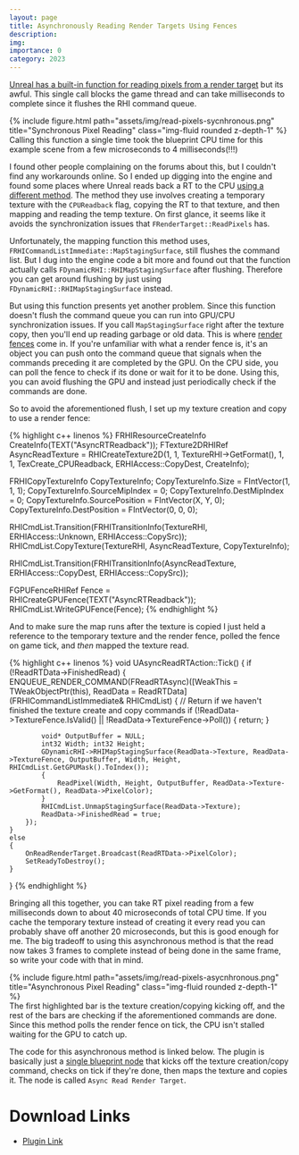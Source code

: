```yaml
---
layout: page
title: Asynchronously Reading Render Targets Using Fences
description:
img:
importance: 0
category: 2023
---
```


[Unreal has a built-in function for reading pixels from a render target](https://github.com/EpicGames/UnrealEngine/blob/5ccd1d8b91c944d275d04395a037636837de2c56/Engine/Source/Runtime/Engine/Private/UnrealClient.cpp#L61) but its awful. This single call blocks the game thread and can take milliseconds to complete since it flushes the RHI command queue.

<div class="row justify-content-sm-center">
    <div class="col-sm mt-3 mt-md-0">
        {% include figure.html path="assets/img/read-pixels-sycnhronous.png" title="Synchronous Pixel Reading" class="img-fluid rounded z-depth-1" %}
    </div>
</div>
<div class="caption">
    Calling this function a single time took the blueprint CPU time for this example scene from a few microseconds to 4 milliseconds(!!!)
</div>

I found other people complaining on the forums about this, but I couldn't find any workarounds online. So I ended up digging into the engine and found some places where Unreal reads back a RT to the CPU [using a different method](https://github.com/EpicGames/UnrealEngine/blob/5ccd1d8b91c944d275d04395a037636837de2c56/Engine/Plugins/Experimental/GPULightmass/Source/GPULightmass/Private/Scene/Scene.cpp#L1733). The method they use involves creating a temporary texture with the `CPUReadback` flag, copying the RT to that texture, and then mapping and reading the temp texture. On first glance, it seems like it avoids the synchronization issues that `FRenderTarget::ReadPixels` has.

Unfortunately, the mapping function this method uses, `FRHICommandListImmediate::MapStagingSurface`, still flushes the command list. But I dug into the engine code a bit more and found out that the function actually calls `FDynamicRHI::RHIMapStagingSurface` after flushing. Therefore you can get around flushing by just using `FDynamicRHI::RHIMapStagingSurface` instead.

But using this function presents yet another problem. Since this function doesn't flush the command queue you can run into GPU/CPU synchronization issues. If you call `MapStagingSurface` right after the texture copy, then you'll end up reading garbage or old data. This is where [render fences](https://learn.microsoft.com/en-us/windows/win32/api/d3d12/nn-d3d12-id3d12fence) come in. If you're unfamiliar with what a render fence is, it's an object you can push onto the command queue that signals when the commands preceding it are completed by the GPU. On the CPU side, you can poll the fence to check if its done or wait for it to be done. Using this, you can avoid flushing the GPU and instead just periodically check if the commands are done.

So to avoid the aforementioned flush, I set up my texture creation and copy to use a render fence:

{% highlight c++ linenos %}
FRHIResourceCreateInfo CreateInfo(TEXT("AsyncRTReadback"));
FTexture2DRHIRef AsyncReadTexture = RHICreateTexture2D(1, 1, TextureRHI->GetFormat(), 1, 1, TexCreate_CPUReadback, ERHIAccess::CopyDest, CreateInfo);

FRHICopyTextureInfo CopyTextureInfo;
CopyTextureInfo.Size = FIntVector(1, 1, 1);
CopyTextureInfo.SourceMipIndex = 0;
CopyTextureInfo.DestMipIndex = 0;
CopyTextureInfo.SourcePosition = FIntVector(X, Y, 0);
CopyTextureInfo.DestPosition = FIntVector(0, 0, 0);

RHICmdList.Transition(FRHITransitionInfo(TextureRHI, ERHIAccess::Unknown, ERHIAccess::CopySrc));
RHICmdList.CopyTexture(TextureRHI, AsyncReadTexture, CopyTextureInfo);

RHICmdList.Transition(FRHITransitionInfo(AsyncReadTexture, ERHIAccess::CopyDest, ERHIAccess::CopySrc));

FGPUFenceRHIRef Fence = RHICreateGPUFence(TEXT("AsyncRTReadback"));
RHICmdList.WriteGPUFence(Fence);
{% endhighlight %}

And to make sure the map runs after the texture is copied I just held a reference to the temporary texture and the render fence, polled the fence on game tick, and _then_ mapped the texture read.

{% highlight c++ linenos %}
void UAsyncReadRTAction::Tick()
{
	if (!ReadRTData->FinishedRead)
	{
        ENQUEUE_RENDER_COMMAND(FReadRTAsync)([WeakThis = TWeakObjectPtr<UAsyncReadRTAction>(this), ReadData = ReadRTData](FRHICommandListImmediate& RHICmdList)
		{
			// Return if we haven't finished the texture create and copy commands
			if (!ReadData->TextureFence.IsValid() || !ReadData->TextureFence->Poll())
			{
				return;
			}

			void* OutputBuffer = NULL;
			int32 Width; int32 Height;
			GDynamicRHI->RHIMapStagingSurface(ReadData->Texture, ReadData->TextureFence, OutputBuffer, Width, Height, RHICmdList.GetGPUMask().ToIndex());
			{
				ReadPixel(Width, Height, OutputBuffer, ReadData->Texture->GetFormat(), ReadData->PixelColor);
			}
			RHICmdList.UnmapStagingSurface(ReadData->Texture);
			ReadData->FinishedRead = true;
		});
	}
	else
	{
		OnReadRenderTarget.Broadcast(ReadRTData->PixelColor);
		SetReadyToDestroy();
	}
}
{% endhighlight %}

Bringing all this together, you can take RT pixel reading from a few milliseconds down to about 40 microseconds of total CPU time. If you cache the temporary texture instead of creating it every read you can probably shave off another 20 microseconds, but this is good enough for me. The big tradeoff to using this asynchronous method is that the read now takes 3 frames to complete instead of being done in the same frame, so write your code with that in mind.

<div class="row justify-content-sm-center">
    <div class="col-sm mt-3 mt-md-0">
        {% include figure.html path="assets/img/read-pixels-asycnhronous.png" title="Asynchronous Pixel Reading" class="img-fluid rounded z-depth-1" %}
    </div>
</div>
<div class="caption">
    The first highlighted bar is the texture creation/copying kicking off, and the rest of the bars are checking if the aforementioned commands are done. Since this method polls the render fence on tick, the CPU isn't stalled waiting for the GPU to catch up.
</div>

The code for this asynchronous method is linked below. The plugin is basically just a [single blueprint node](https://github.com/nicholas477/AsyncReadRT/blob/main/Source/AsyncReadRT/Private/AsyncReadRTAction.cpp) that kicks off the texture creation/copy command, checks on tick if they're done, then maps the texture and copies it. The node is called `Async Read Render Target`.

# Download Links

- [Plugin Link](https://github.com/nicholas477/AsyncReadRT/)

